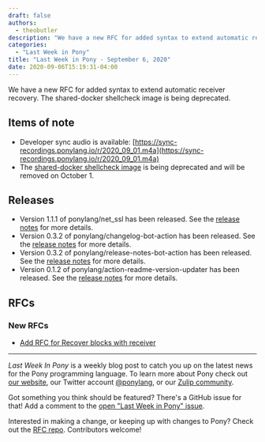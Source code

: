```yaml
---
draft: false
authors:
  - theobutler
description: "We have a new RFC for added syntax to extend automatic receiver recovery. The shared-docker shellcheck image is being deprecated."
categories:
  - "Last Week in Pony"
title: "Last Week in Pony - September 6, 2020"
date: 2020-09-06T15:19:31-04:00
---
```


We have a new RFC for added syntax to extend automatic receiver recovery. The shared-docker shellcheck image is being deprecated.
<!-- more -->

## Items of note

- Developer sync audio is available: [https://sync-recordings.ponylang.io/r/2020_09_01.m4a](https://sync-recordings.ponylang.io/r/2020_09_01.m4a)
- The [shared-docker shellcheck image](https://github.com/ponylang/shared-docker/tree/main/shellcheck) is being deprecated and will be removed on October 1.

## Releases

- Version 1.1.1 of ponylang/net_ssl has been released.
See the [release notes](https://github.com/ponylang/net_ssl/releases/tag/1.1.1) for more details.
- Version 0.3.2 of ponylang/changelog-bot-action has been released.
See the [release notes](https://github.com/ponylang/changelog-bot-action/releases/tag/0.3.2) for more details.
- Version 0.3.2 of ponylang/release-notes-bot-action has been released.
See the [release notes](https://github.com/ponylang/release-notes-bot-action/releases/tag/0.3.2) for more details.
- Version 0.1.2 of ponylang/action-readme-version-updater has been released.
See the [release notes](https://github.com/ponylang/action-readme-version-updater/releases/tag/0.1.2) for more details.

## RFCs

### New RFCs

- [Add RFC for Recover blocks with receiver](https://github.com/ponylang/rfcs/pull/182)

---

_Last Week In Pony_ is a weekly blog post to catch you up on the latest news for the Pony programming language. To learn more about Pony check out [our website](https://ponylang.io), our Twitter account [@ponylang](https://twitter.com/ponylang), or our [Zulip community](https://ponylang.zulipchat.com).

Got something you think should be featured? There's a GitHub issue for that! Add a comment to the [open "Last Week in Pony" issue](https://github.com/ponylang/ponylang.github.io/issues?q=is%3Aissue+is%3Aopen+label%3Alast-week-in-pony).

Interested in making a change, or keeping up with changes to Pony? Check out the [RFC repo](https://github.com/ponylang/rfcs). Contributors welcome!
